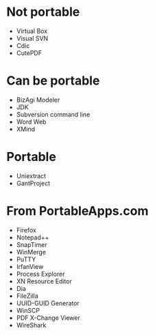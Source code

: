 # Not portable

* Virtual Box
* Visual SVN
* Cdic
* CutePDF

# Can be portable

* BizAgi Modeler
* JDK
* Subversion command line
* Word Web
* XMind

# Portable

* Uniextract
* GantProject

# From PortableApps.com

* Firefox
* Notepad++
* SnapTimer
* WinMerge
* PuTTY
* IrfanView
* Process Explorer
* XN Resource Editor
* Dia
* FileZilla
* UUID-GUID Generator
* WinSCP
* PDF X-Change Viewer
* WireShark
